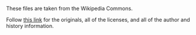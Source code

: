 These files are taken from the Wikipedia Commons.

Follow [this link](https://commons.wikimedia.org/wiki/Category:SVG_chess_pieces)
for the originals, all of the licenses, and all of the author and
history information.
